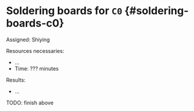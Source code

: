 # Soldering boards for `C0` {#soldering-boards-c0}

Assigned: Shiying

<div class='requirements' markdown="1">

Resources necessaries:

- ...
- Time: ??? minutes

Results:

- ...

TODO: finish above

</div>
